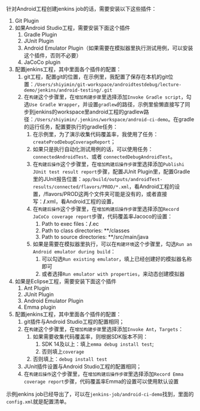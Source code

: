 针对Android工程创建jenkins job的话，需要安装以下这些插件：

1. Git Plugin
2. 如果Android Studio工程，需要安装下面这个插件
	1. Gradle Plugin
	2. JUnit Plugin
	3. Android Emulator Plugin（如果需要在模拟器里执行测试用例，可以安装这个插件，否则不必要）
	4. JaCoCo plugin
3. 配置jenkins工程，其中里面各个插件的配置：
	1. git工程，配置git的位置，在示例里，我配置了保存在本机的git位置：`/Users/shiyimin/git-workspace/androidtestdebug/lecture-demo/jenkins/android-testing/.git`  
	2. 在`构建`这个步骤里，在`增加构建步骤`里选择添加`Invoke Gradle script`，勾选`Use Gradle Wrapper`，并设置`gradlew`的路径，示例里偷懒直接写了同步到jenkins的workspace里android工程的gradlew路径：`/Users/shiyimin/.jenkins/workspace/android-ci-demo`。在gradle的运行任务，配置要执行的gradle任务：
		1. 在示例里，为了演示收集代码覆盖率，我使用了任务：`createProdDebugCoverageReport`；
		2. 如果只是执行自动化测试用例的话，可以使用任务：`connectedAndroidTest`、或者 `connectedDebugAndroidTest`。
		3. 在`构建后操作`这个步骤里，在`增加构建后操作步骤`里选择添加`Publishi JUnit test result report`步骤，配置JUnit Plugin里，配置Gradle里的JUnit报告位置：`app/build/outputs/androidTest-results/connected/flavors/PROD/*.xml`，看Android工程的设置，/flavors/PROD这两个文件夹可能是没有的，或者直接写：**/**.xml，看Android工程的设置，
		4. 在`构建后操作`这个步骤里，在`增加构建后操作步骤`里选择添加`Record JaCoCo coverage report`步骤，代码覆盖率Jacoco的设置：
			1. Path to exec files：**/**.ec
			2. Path to class directories: **/classes
			3. Path to source directories: **/src/main/java
        5. 如果是需要在模拟器里执行，可以在`构建环境`这个步骤里，勾选`Run an Android emulator during build`：
        	1. 可以勾选`Run existing emulator`，填上已经创建好的模拟器名称即可
        	2. 或者选择`Run emulator with properties`，来动态创建模拟器
4. 如果是Eclipse工程，需要安装下面这个插件
	1. Ant Plugin
	2. JUnit Plugin
	3. Android Emulator Plugin
	4. Emma plugin
5. 配置jenkins工程，其中里面各个插件的配置：
	1. git插件与Android Studio工程的配置相同；
	2. 在`构建`这个步骤里，在`增加构建步骤`里选择添加`Invoke Ant`，`Targets`：
		1. 如果需要收集代码覆盖率，则根据SDK版本不同：
			1. SDK 14及以上：填上`emma debug install test`;
			2. 否则填上`coverage`
    	2. 否则填上：`debug install test`
	3. JUnit插件设置与Android Studio工程的配置相同；
	4. 在`构建后操作`这个步骤里，在`增加构建后操作步骤`里选择添加`Record Emma coverage report`步骤，代码覆盖率Emma的设置可以使用默认设置

示例jenkins job已经导出了，可以在`jenkins-job/android-ci-demo`找到，里面的`config.xml`就是配置清单。